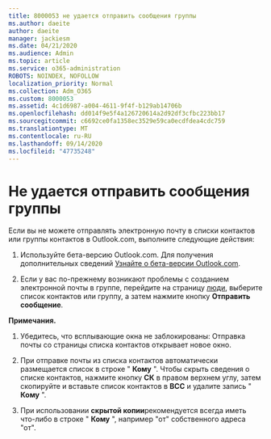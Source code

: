 ```yaml
---
title: 8000053 не удается отправить сообщения группы
ms.author: daeite
author: daeite
manager: jackiesm
ms.date: 04/21/2020
ms.audience: Admin
ms.topic: article
ms.service: o365-administration
ROBOTS: NOINDEX, NOFOLLOW
localization_priority: Normal
ms.collection: Adm_O365
ms.custom: 8000053
ms.assetid: 4c1d6987-a004-4611-9f4f-b129ab14706b
ms.openlocfilehash: dd014f9e5f4a126720614a2d92df3cfbc223bb17
ms.sourcegitcommit: c6692ce0fa1358ec3529e59ca0ecdfdea4cdc759
ms.translationtype: MT
ms.contentlocale: ru-RU
ms.lasthandoff: 09/14/2020
ms.locfileid: "47735248"
---
```

# <a name="unable-to-send-group-emails"></a>Не удается отправить сообщения группы

Если вы не можете отправлять электронную почту в списки контактов или группы контактов в Outlook.com, выполните следующие действия:
  
1. Используйте бета-версию Outlook.com. Для получения дополнительных сведений [Узнайте о бета-версии Outlook.com](https://support.office.com/article/e2261c7f-d413-4084-8f22-21282f42d8cf).
    
2. Если у вас по-прежнему возникают проблемы с созданием электронной почты в группе, перейдите на страницу [люди](https://outlook.live.com/people/), выберите список контактов или группу, а затем нажмите кнопку **Отправить сообщение**.
    
 **Примечания.**
  
1. Убедитесь, что всплывающие окна не заблокированы: Отправка почты со страницы списка контактов открывает новое окно.
    
2. При отправке почты из списка контактов автоматически размещается список в строке " **Кому** ". Чтобы скрыть сведения о списке контактов, нажмите кнопку **СК** в правом верхнем углу, затем скопируйте и вставьте список контактов в **BCC** и удалите запись " **Кому** ". 
    
3. При использовании **скрытой копии**рекомендуется всегда иметь что-либо в строке " **Кому** ", например "от" собственного адреса "от". 
    

